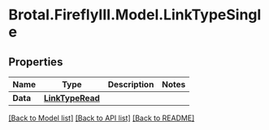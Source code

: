 # Brotal.FireflyIII.Model.LinkTypeSingle

## Properties

Name | Type | Description | Notes
------------ | ------------- | ------------- | -------------
**Data** | [**LinkTypeRead**](LinkTypeRead.md) |  | 

[[Back to Model list]](../../README.md#documentation-for-models) [[Back to API list]](../../README.md#documentation-for-api-endpoints) [[Back to README]](../../README.md)

